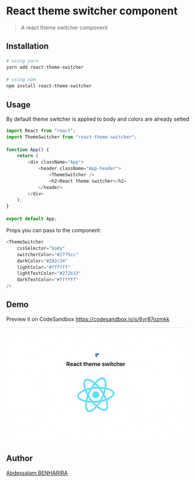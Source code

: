 # React theme switcher component

> A react theme switcher component

## Installation

```bash
# using yarn
yarn add react-theme-switcher

# using npm
npm install react-theme-switcher
```

## Usage

By default theme switcher is applied to body and colors are already setted

```js
import React from "react";
import ThemeSwitcher from "react-theme-switcher";

function App() {
	return (
		<div className="App">
			<header className="App-header">
				<ThemeSwitcher />
				<h2>React theme switcher</h2>
			</header>
		</div>
	);
}

export default App;
```

Props you can pass to the component:

```js
<ThemeSwitcher
	cssSelector="body"
	switcherColor="#2775cc"
	darkColor="#282c34"
	lightColor="#ffffff"
	lightTextColor="#272b33"
	darkTextColor="#ffffff"
/>
```

## Demo

Preview it on CodeSandbox <https://codesandbox.io/s/6yr87ozmkk>

![demo](./preview/demo.gif)

## Author

[Abdessalam BENHARIRA](https://github.com/Abdessalam98)
